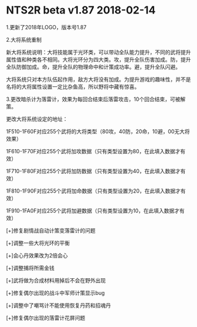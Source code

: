 # NTS2R beta v1.87 2018-02-14

1.更新了2018年LOGO，版本号1.87

2.大将系统重制

新大将系统说明：大将技能属于光环类，可以带动全队能力提升，不同的武将提升属性值和种类各不相同。大将光环分为四大类。攻，提升全队伤害加成。防，提升全队防御加成。命，提升全队的物理命中和计策成功率。避，提升全队闪避。

大将系统只对本方队伍起作用，敌方大将没有加成。为提升游戏的趣味性，并不是名将的大将属性设置一定比杂鱼高，所以野将中藏有惊喜。

3.更改暗杀计为落雷计，效果为每回合结束后落雷攻击，10个回合结束，可被解策。

更改大将系统设定的地址：

1F510-1F60F对应255个武将的大将类型（80攻，40防，20命，10避，00无大将效果）

1F610-1F70F对应255个武将加攻数据（只有类型设置为80，在此填入数据才有效）

1F710-1F80F对应255个武将加防数据（只有类型设置为40，在此填入数据才有效）

1F810-1F90F对应255个武将加命数据（只有类型设置为20，在此填入数据才有效）

1F910-1FA0F对应255个武将加避数据（只有类型设置为10，在此填入数据才有效）

[+]修复剧情战自动计策变落雷计的问题

[+]调整一些大将光环的平衡

[+]会心丹效果改为2倍会心

[+]调整捕将所需金钱

[+]武将做为合成材料用掉后不会在野外出现

[+]修复偶尔出现的战斗中军师计策显示bug

[+]调整中了嘲骂计不能使用恢复丹药和招魂丹

[+]修复偶尔出现的落雷计花屏问题
